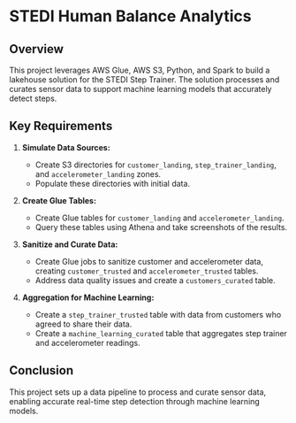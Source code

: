 # STEDI Human Balance Analytics

## Overview

This project leverages AWS Glue, AWS S3, Python, and Spark to build a lakehouse solution for the STEDI Step Trainer. The solution processes and curates sensor data to support machine learning models that accurately detect steps.

## Key Requirements

1. **Simulate Data Sources:**

   - Create S3 directories for `customer_landing`, `step_trainer_landing`, and `accelerometer_landing` zones.
   - Populate these directories with initial data.

2. **Create Glue Tables:**

   - Create Glue tables for `customer_landing` and `accelerometer_landing`.
   - Query these tables using Athena and take screenshots of the results.

3. **Sanitize and Curate Data:**

   - Create Glue jobs to sanitize customer and accelerometer data, creating `customer_trusted` and `accelerometer_trusted` tables.
   - Address data quality issues and create a `customers_curated` table.

4. **Aggregation for Machine Learning:**
   - Create a `step_trainer_trusted` table with data from customers who agreed to share their data.
   - Create a `machine_learning_curated` table that aggregates step trainer and accelerometer readings.

## Conclusion

This project sets up a data pipeline to process and curate sensor data, enabling accurate real-time step detection through machine learning models.
